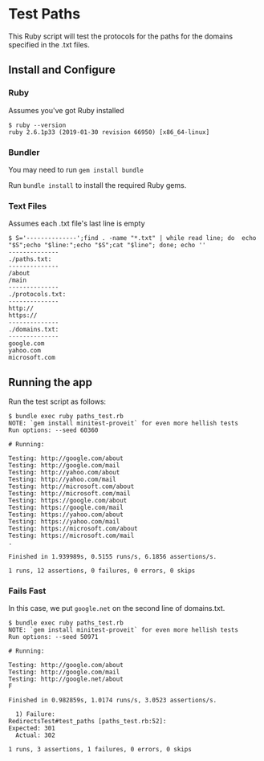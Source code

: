 # Test Paths

This Ruby script will test the protocols for the paths for the domains specified in the .txt files.

## Install and Configure

### Ruby
Assumes you've got Ruby installed

```
$ ruby --version
ruby 2.6.1p33 (2019-01-30 revision 66950) [x86_64-linux]
```

### Bundler
You may need to run `gem install bundle`

Run `bundle install` to install the required Ruby gems.


### Text Files

Assumes each .txt file's last line is empty

```
$ S='--------------';find . -name "*.txt" | while read line; do  echo "$S";echo "$line:";echo "$S";cat "$line"; done; echo ''
--------------
./paths.txt:
--------------
/about
/main
--------------
./protocols.txt:
--------------
http://
https://
--------------
./domains.txt:
--------------
google.com
yahoo.com
microsoft.com
```

## Running the app

Run the test script as follows:

```
$ bundle exec ruby paths_test.rb 
NOTE: `gem install minitest-proveit` for even more hellish tests
Run options: --seed 60360

# Running:

Testing: http://google.com/about
Testing: http://google.com/mail
Testing: http://yahoo.com/about
Testing: http://yahoo.com/mail
Testing: http://microsoft.com/about
Testing: http://microsoft.com/mail
Testing: https://google.com/about
Testing: https://google.com/mail
Testing: https://yahoo.com/about
Testing: https://yahoo.com/mail
Testing: https://microsoft.com/about
Testing: https://microsoft.com/mail
.

Finished in 1.939989s, 0.5155 runs/s, 6.1856 assertions/s.

1 runs, 12 assertions, 0 failures, 0 errors, 0 skips
```

### Fails Fast

In this case, we put `google.net` on the second line of domains.txt.

```
$ bundle exec ruby paths_test.rb 
NOTE: `gem install minitest-proveit` for even more hellish tests
Run options: --seed 50971

# Running:

Testing: http://google.com/about
Testing: http://google.com/mail
Testing: http://google.net/about
F

Finished in 0.982859s, 1.0174 runs/s, 3.0523 assertions/s.

  1) Failure:
RedirectsTest#test_paths [paths_test.rb:52]:
Expected: 301
  Actual: 302

1 runs, 3 assertions, 1 failures, 0 errors, 0 skips
```
